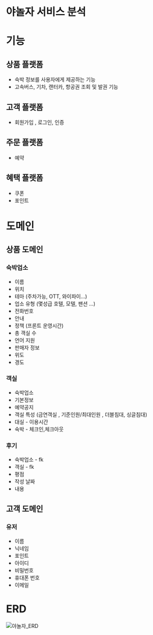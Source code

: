# 야놀자 서비스 분석

# 기능

## 상품 플랫폼

- 숙박 정보를 사용자에게 제공하는 기능
- 고속버스, 기차, 랜터카, 항공권 조회 및 발권 기능

## 고객 플랫폼

- 회원가입 , 로그인, 인증

## 주문 플랫폼

- 예약

## 혜택 플랫폼

- 쿠폰
- 포인트

# 도메인

## 상품 도메인

### 숙박업소

- 이름
- 위치
- 테마 (주차가능, OTT, 와이파이…)
- 업소 유형 (몇성급 호텔, 모텔, 팬션 …)
- 전화번호
- 안내
- 정책 (프론트 운영시간)
- 총 객실 수
- 언어 지원
- 판매자 정보
- 위도
- 경도

### 객실

- 숙박업소
- 기본정보
- 예약공지
- 객실 특성 (금연객실 , 기준인원/최대인원 , 더블침대, 싱글침대)
- 대실 - 이용시간
- 숙박 - 체크인,체크아웃

### 후기

- 숙박업소 - fk
- 객실 - fk
- 평점
- 작성 날짜
- 내용

## 고객 도메인

### 유저

- 이름
- 닉네임
- 포인트
- 아이디
- 비밀번호
- 휴대폰 번호
- 이메일

# ERD
![야놀자_ERD](https://user-images.githubusercontent.com/91578199/226068996-33f3d2c5-3712-4443-8b4b-e303156f31c5.png)
